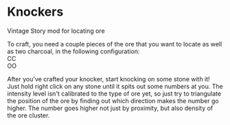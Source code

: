 # Knockers
Vintage Story mod for locating ore

To craft, you need a couple pieces of the ore that you want to locate as well as two charcoal, in the following configuration:  
CC  
OO

After you've crafted your knocker, start knocking on some stone with it! Just hold right click on any stone until it spits out some numbers at you.
The intensity level isn't calibrated to the type of ore yet, so just try to triangulate the position of the ore by finding out which direction makes the 
number go higher. The number goes higher not just by proximity, but also density of the ore cluster.
